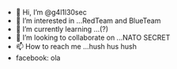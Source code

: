 - 👋 Hi, I’m @g4l1l30sec
- 👀 I’m interested in ...RedTeam and BlueTeam
- 🌱 I’m currently learning ...(?)
- 💞️ I’m looking to collaborate on ...NATO SECRET 
- 📫 How to reach me ...hush hus hush 
- facebook: ola

<!---
g4l1l30sec/g4l1l30sec is a ✨ special ✨ repository because its `README.md` (this file) appears on your GitHub profile.
You can click the Preview link to take a look at your changes.
--->
